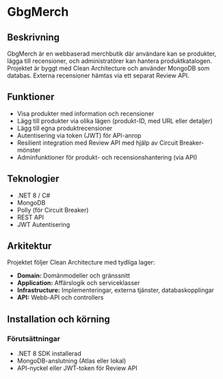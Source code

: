 # GbgMerch

## Beskrivning
GbgMerch är en webbaserad merchbutik där användare kan se produkter, lägga till recensioner, och administratörer kan hantera produktkatalogen. Projektet är byggt med Clean Architecture och använder MongoDB som databas. Externa recensioner hämtas via ett separat Review API.

## Funktioner
- Visa produkter med information och recensioner
- Lägg till produkter via olika lägen (produkt-ID, med URL eller detaljer)
- Lägg till egna produktrecensioner
- Autentisering via token (JWT) för API-anrop
- Resilient integration med Review API med hjälp av Circuit Breaker-mönster
- Adminfunktioner för produkt- och recensionshantering (via API)

## Teknologier
- .NET 8 / C#
- MongoDB
- Polly (för Circuit Breaker)
- REST API
- JWT Autentisering

## Arkitektur
Projektet följer Clean Architecture med tydliga lager:
- **Domain:** Domänmodeller och gränssnitt
- **Application:** Affärslogik och serviceklasser
- **Infrastructure:** Implementeringar, externa tjänster, databaskopplingar
- **API:** Webb-API och controllers

## Installation och körning

### Förutsättningar
- .NET 8 SDK installerad
- MongoDB-anslutning (Atlas eller lokal)
- API-nyckel eller JWT-token för Review API
 